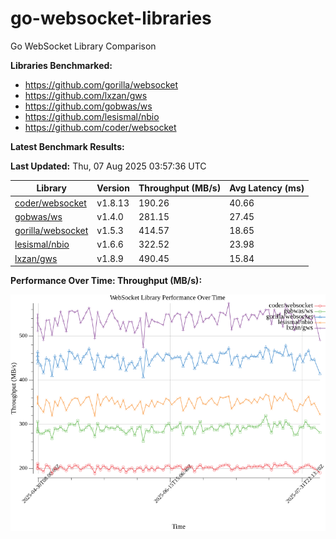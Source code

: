# go-websocket-libraries

Go WebSocket Library Comparison

**Libraries Benchmarked:**

- https://github.com/gorilla/websocket
- https://github.com/lxzan/gws
- https://github.com/gobwas/ws
- https://github.com/lesismal/nbio
- https://github.com/coder/websocket

**Latest Benchmark Results:**

<!-- BENCHMARK_TABLE_START -->
**Last Updated:** Thu, 07 Aug 2025 03:57:36 UTC

| Library                                         | Version         | Throughput (MB/s) | Avg Latency (ms) |
| ----------------------------------------------- | --------------- | ----------------- | ---------------- |
| [coder/websocket](https://github.com/coder/websocket) | v1.8.13 | 190.26 | 40.66 |
| [gobwas/ws](https://github.com/gobwas/ws) | v1.4.0 | 281.15 | 27.45 |
| [gorilla/websocket](https://github.com/gorilla/websocket) | v1.5.3 | 414.57 | 18.65 |
| [lesismal/nbio](https://github.com/lesismal/nbio) | v1.6.6 | 322.52 | 23.98 |
| [lxzan/gws](https://github.com/lxzan/gws) | v1.8.9 | 490.45 | 15.84 |
<!-- BENCHMARK_TABLE_END -->

**Performance Over Time: Throughput (MB/s):**

![Benchmark Performance Graph](benchmark_performance.png)